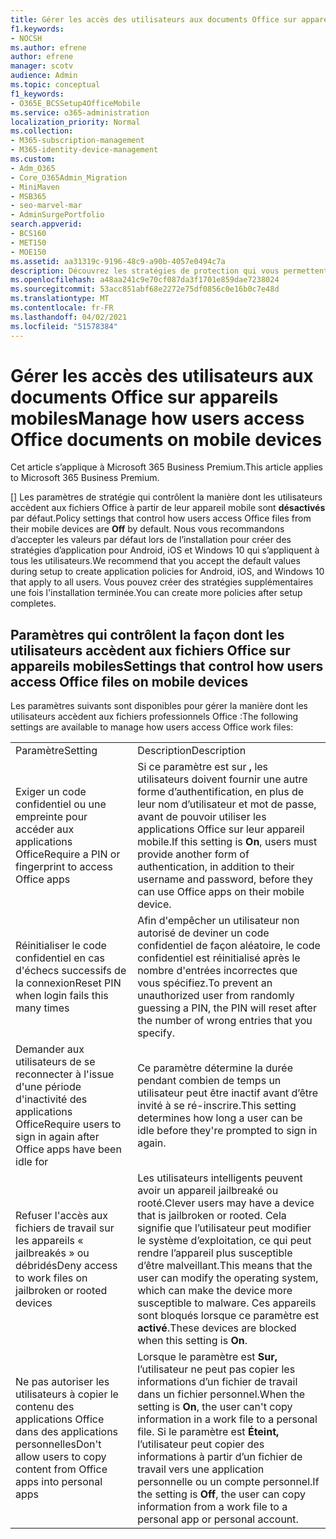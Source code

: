 ```yaml
---
title: Gérer les accès des utilisateurs aux documents Office sur appareils mobiles
f1.keywords:
- NOCSH
ms.author: efrene
author: efrene
manager: scotv
audience: Admin
ms.topic: conceptual
f1_keywords:
- O365E_BCSSetup4OfficeMobile
ms.service: o365-administration
localization_priority: Normal
ms.collection:
- M365-subscription-management
- M365-identity-device-management
ms.custom:
- Adm_O365
- Core_O365Admin_Migration
- MiniMaven
- MSB365
- seo-marvel-mar
- AdminSurgePortfolio
search.appverid:
- BCS160
- MET150
- MOE150
ms.assetid: aa31319c-9196-48c9-a90b-4057e0494c7a
description: Découvrez les stratégies de protection qui vous permettent de gérer la façon dont les utilisateurs accèdent aux applications Office et aux fichiers de travail à partir d’appareils mobiles.
ms.openlocfilehash: a48aa241c9e70cf087da3f1701e859dae7238024
ms.sourcegitcommit: 53acc851abf68e2272e75df0856c0e16b0c7e48d
ms.translationtype: MT
ms.contentlocale: fr-FR
ms.lasthandoff: 04/02/2021
ms.locfileid: "51578384"
---
```

# <a name="manage-how-users-access-office-documents-on-mobile-devices"></a><span data-ttu-id="a80ba-103">Gérer les accès des utilisateurs aux documents Office sur appareils mobiles</span><span class="sxs-lookup"><span data-stu-id="a80ba-103">Manage how users access Office documents on mobile devices</span></span>

<span data-ttu-id="a80ba-104">Cet article s’applique à Microsoft 365 Business Premium.</span><span class="sxs-lookup"><span data-stu-id="a80ba-104">This article applies to Microsoft 365 Business Premium.</span></span>

<span data-ttu-id="a80ba-105">[] Les paramètres de stratégie qui contrôlent la manière dont les utilisateurs accèdent aux fichiers Office à partir de leur appareil mobile sont **désactivés** par défaut.</span><span class="sxs-lookup"><span data-stu-id="a80ba-105">Policy settings that control how users access Office files from their mobile devices are **Off** by default.</span></span> <span data-ttu-id="a80ba-106">Nous vous recommandons d’accepter les valeurs par défaut lors de l’installation pour créer des stratégies d’application pour Android, iOS et Windows 10 qui s’appliquent à tous les utilisateurs.</span><span class="sxs-lookup"><span data-stu-id="a80ba-106">We recommend that you accept the default values during setup to create application policies for Android, iOS, and Windows 10 that apply to all users.</span></span> <span data-ttu-id="a80ba-107">Vous pouvez créer des stratégies supplémentaires une fois l'installation terminée.</span><span class="sxs-lookup"><span data-stu-id="a80ba-107">You can create more policies after setup completes.</span></span> 
  
## <a name="settings-that-control-how-users-access-office-files-on-mobile-devices"></a><span data-ttu-id="a80ba-108">Paramètres qui contrôlent la façon dont les utilisateurs accèdent aux fichiers Office sur appareils mobiles</span><span class="sxs-lookup"><span data-stu-id="a80ba-108">Settings that control how users access Office files on mobile devices</span></span>

<span data-ttu-id="a80ba-109">Les paramètres suivants sont disponibles pour gérer la manière dont les utilisateurs accèdent aux fichiers professionnels Office :</span><span class="sxs-lookup"><span data-stu-id="a80ba-109">The following settings are available to manage how users access Office work files:</span></span>
  
|||
|:-----|:-----|
|<span data-ttu-id="a80ba-110">Paramètre</span><span class="sxs-lookup"><span data-stu-id="a80ba-110">Setting</span></span>  <br/> |<span data-ttu-id="a80ba-111">Description</span><span class="sxs-lookup"><span data-stu-id="a80ba-111">Description</span></span>  <br/> |
|<span data-ttu-id="a80ba-112">Exiger un code confidentiel ou une empreinte pour accéder aux applications Office</span><span class="sxs-lookup"><span data-stu-id="a80ba-112">Require a PIN or fingerprint to access Office apps</span></span>  <br/> |<span data-ttu-id="a80ba-113">Si ce paramètre est sur **,** les utilisateurs doivent fournir une autre forme d’authentification, en plus de leur nom d’utilisateur et mot de passe, avant de pouvoir utiliser les applications Office sur leur appareil mobile.</span><span class="sxs-lookup"><span data-stu-id="a80ba-113">If this setting is **On**, users must provide another form of authentication, in addition to their username and password, before they can use Office apps on their mobile device.</span></span>  <br/> |
|<span data-ttu-id="a80ba-114">Réinitialiser le code confidentiel en cas d'échecs successifs de la connexion</span><span class="sxs-lookup"><span data-stu-id="a80ba-114">Reset PIN when login fails this many times</span></span>  <br/> |<span data-ttu-id="a80ba-115">Afin d'empêcher un utilisateur non autorisé de deviner un code confidentiel de façon aléatoire, le code confidentiel est réinitialisé après le nombre d'entrées incorrectes que vous spécifiez.</span><span class="sxs-lookup"><span data-stu-id="a80ba-115">To prevent an unauthorized user from randomly guessing a PIN, the PIN will reset after the number of wrong entries that you specify.</span></span>  <br/> |
|<span data-ttu-id="a80ba-116">Demander aux utilisateurs de se reconnecter à l'issue d'une période d'inactivité des applications Office</span><span class="sxs-lookup"><span data-stu-id="a80ba-116">Require users to sign in again after Office apps have been idle for</span></span>  <br/> |<span data-ttu-id="a80ba-117">Ce paramètre détermine la durée pendant combien de temps un utilisateur peut être inactif avant d’être invité à se ré-inscrire.</span><span class="sxs-lookup"><span data-stu-id="a80ba-117">This setting determines how long a user can be idle before they're prompted to sign in again.</span></span>  <br/> |
|<span data-ttu-id="a80ba-118">Refuser l'accès aux fichiers de travail sur les appareils « jailbreakés » ou débridés</span><span class="sxs-lookup"><span data-stu-id="a80ba-118">Deny access to work files on jailbroken or rooted devices</span></span>  <br/> |<span data-ttu-id="a80ba-119">Les utilisateurs intelligents peuvent avoir un appareil jailbreaké ou rooté.</span><span class="sxs-lookup"><span data-stu-id="a80ba-119">Clever users may have a device that is jailbroken or rooted.</span></span> <span data-ttu-id="a80ba-120">Cela signifie que l’utilisateur peut modifier le système d’exploitation, ce qui peut rendre l’appareil plus susceptible d’être malveillant.</span><span class="sxs-lookup"><span data-stu-id="a80ba-120">This means that the user can modify the operating system, which can make the device more susceptible to malware.</span></span> <span data-ttu-id="a80ba-121">Ces appareils sont bloqués lorsque ce paramètre est **activé**.</span><span class="sxs-lookup"><span data-stu-id="a80ba-121">These devices are blocked when this setting is **On**.</span></span>  <br/> |
|<span data-ttu-id="a80ba-122">Ne pas autoriser les utilisateurs à copier le contenu des applications Office dans des applications personnelles</span><span class="sxs-lookup"><span data-stu-id="a80ba-122">Don't allow users to copy content from Office apps into personal apps</span></span>  <br/> |<span data-ttu-id="a80ba-123">Lorsque le paramètre est **Sur,** l’utilisateur ne peut pas copier les informations d’un fichier de travail dans un fichier personnel.</span><span class="sxs-lookup"><span data-stu-id="a80ba-123">When the setting is **On**, the user can't copy information in a work file to a personal file.</span></span> <span data-ttu-id="a80ba-124">Si le paramètre est **Éteint,** l’utilisateur peut copier des informations à partir d’un fichier de travail vers une application personnelle ou un compte personnel.</span><span class="sxs-lookup"><span data-stu-id="a80ba-124">If the setting is **Off**, the user can copy information from a work file to a personal app or personal account.</span></span>  <br/> |
   

